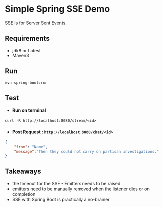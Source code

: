 # Simple Spring SSE Demo

SSE is for Server Sent Events.

## Requirements

* jdk8 or Latest
* Maven3

## Run

```
mvn spring-boot:run
```

## Test

- #### Run on terminal
`curl -R http://localhost:8080/stream/<id>`

- #### Post Request : `http://localhost:8080/chat/<id>`

```json
{
    "from": "Name",
    "message":"Then they could not carry on partisan investigations."
}
```

## Takeaways

* the timeout for the SSE - Emitters needs to be raised.
* emitters need to be manually removed when the listener dies or on completion
* SSE with Spring Boot is practically a no-brainer
